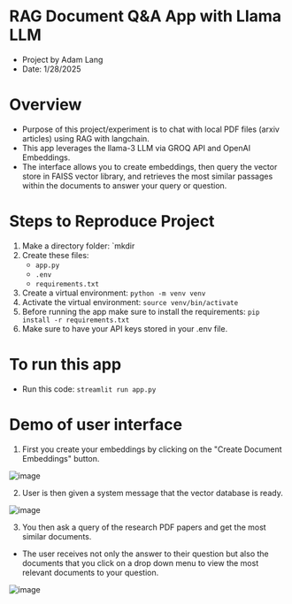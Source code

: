 # RAG Document Q&A App with Llama LLM
* Project by Adam Lang
* Date: 1/28/2025

# Overview
* Purpose of this project/experiment is to chat with local PDF files (arxiv articles) using RAG with langchain.
* This app leverages the llama-3 LLM via GROQ API and OpenAI Embeddings.
* The interface allows you to create embeddings, then query the vector store in FAISS vector library, and retrieves the most similar passages within the documents to answer your query or question. 

# Steps to Reproduce Project
1. Make a directory folder: `mkdir <NAME OF PROJECT>
2. Create these files:
   * `app.py`
   * `.env`
   * `requirements.txt`
3. Create a virtual environment: `python -m venv venv`
4. Activate the virtual environment: `source venv/bin/activate`
5. Before running the app make sure to install the requirements: `pip install -r requirements.txt`
6. Make sure to have your API keys stored in your .env file.


# To run this app
* Run this code: `streamlit run app.py`


# Demo of user interface
1. First you create your embeddings by clicking on the "Create Document Embeddings" button.

![image](https://github.com/user-attachments/assets/6a2c1cf8-224d-4e62-9534-bb6c7dafb8e1)

2. User is then given a system message that the vector database is ready.

![image](https://github.com/user-attachments/assets/a3ea52e1-a595-4126-a197-d5b7579efd4b)

3. You then ask a query of the research PDF papers and get the most similar documents. 
* The user receives not only the answer to their question but also the documents that you click on a drop down menu to view the most relevant documents to your question.

![image](https://github.com/user-attachments/assets/dece7155-9600-43ad-841c-0e96bad62b70)
